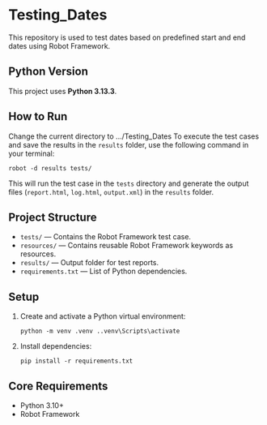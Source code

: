# Testing_Dates

This repository is used to test dates based on predefined start and end dates using Robot Framework.

## Python Version

This project uses **Python 3.13.3**.

## How to Run

Change the current directory to .../Testing_Dates
To execute the test cases and save the results in the `results` folder, use the following command in your terminal:

`robot -d results tests/`

This will run the test case in the `tests` directory and generate the output files (`report.html`, `log.html`, `output.xml`) in the `results` folder.

## Project Structure

- `tests/` — Contains the Robot Framework test case.
- `resources/` — Contains reusable Robot Framework keywords as resources.
- `results/` — Output folder for test reports.
- `requirements.txt` — List of Python dependencies.

## Setup

1. Create and activate a Python virtual environment:

   `python -m venv .venv ..venv\Scripts\activate`

2. Install dependencies:

   `pip install -r requirements.txt`

## Core Requirements

- Python 3.10+
- Robot Framework
